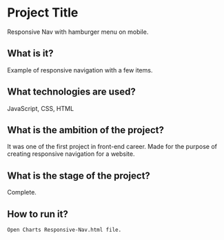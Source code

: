 # Project Title

Responsive Nav with hamburger menu on mobile.

## What is it?

Example of responsive navigation with a few items. 


## What technologies are used?

JavaScript, CSS, HTML

## What is the ambition of the project?

It was one of the first project in front-end career. Made for the purpose of creating responsive navigation for a website. 

## What is the stage of the project?

Complete.

## How to run it?

```
Open Charts Responsive-Nav.html file.
```
